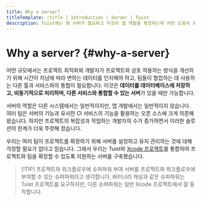 ```yaml
---
title: Why a server?
titleTemplate: :title | Introduction | Server | Tuist
description: Tuist에는 왜 서버가 필요하고 이것이 앱 개발을 확장하는데 어떤 도움이 되는지 배워봅니다.
---
```


# Why a server? {#why-a-server}

어떤 규모에서는 프로젝트 최적화와 개발자가 프로젝트와 상호 작용하는 방식을 개선하기 위해 시간이 지남에 따라 변하는 데이터를 인지해야 하고, 팀들이 협업하는 데 사용하는 다른 툴과 서비스와의 통합이 필요합니다. 이것은 **데이터를 데이터베이스에 저장하고, 비동기적으로 처리하며, 다른 서비스와 통합할 수 있는 서버**가 있을 때만 가능합니다.

서버의 역할은 다른 시스템에서는 일반적이지만, 앱 개발에서는 일반적이지 않습니다. 여러 팀은 서버의 기능과 유사한 CI 서비스의 기능을 활용하는 오픈 소스에 크게 의존해 왔습니다. 하지만 프로젝트의 복잡성과 작업하는 개발자의 수가 증가하면서 이러한 솔루션의 한계가 더욱 뚜렷해 졌습니다.

우리는 여러 팀이 프로젝트를 확장하기 위해 서버를 설정하고 유지 관리하는 것에 대해 걱정할 필요가 없다고 믿습니다. 그래서 우리는 <LocalizedLink href="/guides/develop/projects">Tuist</LocalizedLink>와 [Xcode 프로젝트](https://developer.apple.com/documentation/xcode/creating-an-xcode-project-for-an-app)를 통합하여 프로젝트와 팀을 확장할 수 있도록 지원하는 서버를 구축했습니다.

> [!TIP] 프로젝트와 워크플로우에 슈퍼파워 부여
> 서버를 프로젝트와 워크플로우에 부여할 수 있는 슈퍼파워라고 생각합니다. <LocalizedLink href="/guides/develop/build/cache">바이너리 캐싱</LocalizedLink>과 같은 슈퍼파워는 <LocalizedLink href="/guides/develop/projects">Tuist 프로젝트</LocalizedLink>를 요구하지만, 다른 슈퍼파워는 일반 Xcode 프로젝트에서 잘 동작합니다.
